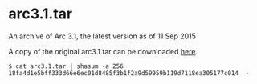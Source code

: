 # arc3.1.tar

An archive of Arc 3.1, the latest version as of 11 Sep 2015

A copy of the original arc3.1.tar can be downloaded [here](https://github.com/laarc/arc3.1/releases/download/1/arc3.1.tar).

```
$ cat arc3.1.tar | shasum -a 256
18fa4d1e5bff333d66e6ec01d8485f3b1f2a9d59959b119d7118ea305177c014  -
```


